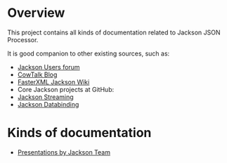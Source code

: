 # Overview

This project contains all kinds of documentation related to
Jackson JSON Processor.

It is good companion to other existing sources, such as:

* [Jackson Users forum](http://jackson-users.ning.com)
* [CowTalk Blog](http://cowtowncoder.com/blog/blog.html)
* [FasterXML Jackson Wiki](http://wiki.fasterxml.com/JacksonHome)
* Core Jackson projects at GitHub:
 * [Jackson Streaming](https://github.com/FasterXML/jackson-core)
 * [Jackson Databinding](https://github.com/FasterXML/jackson-databind)

# Kinds of documentation

* [Presentations by Jackson Team](https://github.com/FasterXML/jackson-docs/wiki/Presentations)
